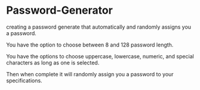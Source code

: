 # Password-Generator

<!--Description of Password Generator-->
creating a password generate that automatically and randomly assigns you a password.

You have the option to choose between 8 and 128 password length.

You have the options to choose uppercase, lowercase, numeric, and special characters as long as one is selected.

Then when complete it will randomly assign you a password to your specifications.

<!--Link To Active Site-->

<!--Screen Capture Of Site-->